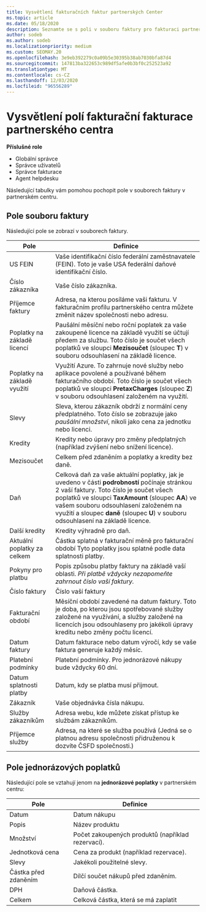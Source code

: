 ```yaml
---
title: Vysvětlení fakturačních faktur partnerských Center
ms.topic: article
ms.date: 05/18/2020
description: Seznamte se s poli v souboru faktury pro fakturaci partnerského centra. Zahrnuje pole a definice pro všechna pole faktury a pole jednorázového poplatku.
author: sodeb
ms.author: sodeb
ms.localizationpriority: medium
ms.custom: SEOMAY.20
ms.openlocfilehash: 3e9eb392279c0a09b5e30395b38ab7030bfa87d4
ms.sourcegitcommit: 147813ba322653c989df5afe0b3bf0c252523a92
ms.translationtype: MT
ms.contentlocale: cs-CZ
ms.lasthandoff: 12/03/2020
ms.locfileid: "96556289"
---
```

# <a name="understand-partner-center-billing-invoice-fields"></a>Vysvětlení polí fakturační fakturace partnerského centra

**Příslušné role**

- Globální správce
- Správce uživatelů
- Správce fakturace
- Agent helpdesku

Následující tabulky vám pomohou pochopit pole v souborech faktury v partnerském centru.

## <a name="invoice-file-fields"></a>Pole souboru faktury

Následující pole se zobrazí v souborech faktury.

| Pole | Definice |
| ----- | ---------- |
| US FEIN | Vaše identifikační číslo federální zaměstnavatele (FEIN). Toto je vaše USA federální daňové identifikační číslo. |
| Číslo zákazníka | Vaše číslo zákazníka. |
| Příjemce faktury | Adresa, na kterou posíláme vaši fakturu. V fakturačním profilu partnerského centra můžete změnit název společnosti nebo adresu. |
| Poplatky na základě licencí | Paušální měsíční nebo roční poplatek za vaše zakoupené licence na základě využití se účtují předem za službu. Toto číslo je součet všech poplatků ve sloupci **Mezisoučet** (sloupec **T**) v souboru odsouhlasení na základě licence. |
| Poplatky na základě využití | Využití Azure. To zahrnuje nové služby nebo aplikace povolené a používané během fakturačního období. Toto číslo je součet všech poplatků ve sloupci **PretaxCharges** (sloupec **Z**) v souboru odsouhlasení založeném na využití. |
| Slevy | Sleva, kterou zákazník obdrží z normální ceny předplatného. Toto číslo se zobrazuje jako *paušální množství*, nikoli jako cena za jednotku nebo licenci. |
| Kredity | Kredity nebo úpravy pro změny předplatných (například zvýšení nebo snížení licence). |
| Mezisoučet | Celkem před zdaněním a poplatky a kredity bez daně. |
| Daň | Celková daň za vaše aktuální poplatky, jak je uvedeno v části **podrobností** počínaje stránkou 2 vaší faktury. Toto číslo je součet všech poplatků ve sloupci **TaxAmount** (sloupec **AA**) ve vašem souboru odsouhlasení založeném na využití a sloupec **daně** (sloupec **U**) v souboru odsouhlasení na základě licence. |
| Další kredity | Kredity výhradně pro daň. |
| Aktuální poplatky za celkem | Částka splatná v fakturační měně pro fakturační období Tyto poplatky jsou splatné podle data splatnosti platby. |
| Pokyny pro platbu | Popis způsobu platby faktury na základě vaší oblasti. *Při platbě vždycky nezapomeňte zahrnout číslo vaší faktury.* |
| Číslo faktury | Číslo vaší faktury |
| Fakturační období | Měsíční období zavedené na datum faktury. Toto je doba, po kterou jsou spotřebované služby založené na využívání, a služby založené na licencích jsou odsouhlaseny pro jakékoli úpravy kreditu nebo změny počtu licencí. |
| Datum faktury | Datum fakturace nebo datum výročí, kdy se vaše faktura generuje každý měsíc. |
| Platební podmínky | Platební podmínky. Pro jednorázové nákupy bude vždycky 60 dní. |
| Datum splatnosti platby | Datum, kdy se platba musí přijmout. |
| Zákazník | Vaše objednávka čísla nákupu. |
| Služby zákazníkům | Adresa webu, kde můžete získat přístup ke službám zákazníkům. |
| Příjemce služby | Adresa, na které se služba používá (Jedná se o platnou adresu společnosti přidruženou k dozvíte ČSFD společnosti.) |

## <a name="one-time-charges-fields"></a>Pole jednorázových poplatků

Následující pole se vztahují jenom na **jednorázové poplatky** v partnerském centru:

| Pole | Definice |
| ----- | ---------- |
| Datum | Datum nákupu |
| Popis | Název produktu |
| Množství | Počet zakoupených produktů (například rezervací). |
| Jednotková cena | Cena za produkt (například rezervace). |
| Slevy | Jakékoli použitelné slevy. |
| Částka před zdaněním | Dílčí součet nákupů před zdaněním. |
| DPH | Daňová částka. |
| Celkem | Celková částka, která se má zaplatit |

